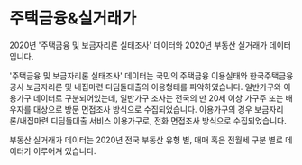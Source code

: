 # 주택금융&실거래가

2020년 '주택금융 및 보금자리론 실태조사' 데이터와 2020년 부동산 실거래가 데이터입니다.

'주택금융 및 보금자리론 실태조사' 데이터는 국민의 주택금융 이용실태와 한국주택금융공사 보금자리론 및 내집마련 디딤돌대출의 이용형태를 파악하였습니다. 
일반가구와 이용가구 데이터로 구분되어있는데, 일반가구 조사는 전국의 만 20세 이상 가구주 또는 배우자를 대상으로 방문 면접조사 방식으로 수집되었습니다. 
이용가구의 경우 보금자리론/내집마련 디딤돌대출 서비스 이용가구로, 전화 면접조사 방식으로 수집되었습니다.

부동산 실거래가 데이터는 2020년 전국 부동산 유형 별, 매매 혹은 전월세 구분 별로 데이터가 이루어져 있습니다. 
